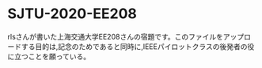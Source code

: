 # SJTU-2020-EE208
rlsさんが書いた上海交通大学EE208さんの宿題です。このファイルをアップロードする目的は,記念のためであると同時に,IEEEパイロットクラスの後発者の役に立つことを願っている。

